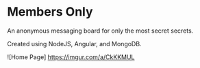 # Members Only

An anonymous messaging board for only the most secret secrets.

Created using NodeJS, Angular, and MongoDB.

![Home Page] https://imgur.com/a/CkKKMUL
